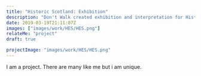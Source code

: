 ```yaml
---
title: "Historic Scotland: Exhibition"
description: "Don't Walk created exhibition and interpretation for Historic Scotland’s Engine Shed. Summer Skills documented the work taken on by HES."
date: 2019-03-19T21:11:07Z
images: ["images/work/HES/HES.png"]
relateMe: "project"
draft: true

projectImage: "images/work/HES/HES.png"
---
```


I am a project. There are many like me but i am unique.
